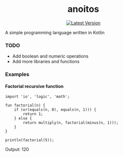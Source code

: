 <h1 align="center">anoitos</h1>

<div align="center">

[![Latest Version](https://img.shields.io/github/v/release/ya-ilya/anoitos?logo=github)](https://github.com/ya-ilya/anoitos/releases/latest)

</div>

A simple programming language written in Kotlin

### TODO
- Add boolean and numeric operations
- Add more libraries and functions

### Examples
#### Factorial recursive function
```
import 'io', 'logic', 'math';

fun factorial(n) {
    if (or(equals(n, 0), equals(n, 1))) {
        return 1;
    } else {
        return multiply(n, factorial(minus(n, 1)));
    }
}
            
println(factorial(5));
```
Output: 120